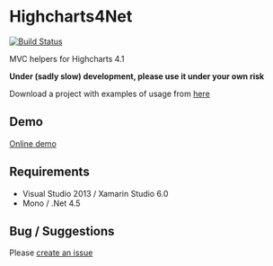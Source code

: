 # Highcharts4Net
[![Build Status](https://travis-ci.org/davcs86/Highcharts4Net.svg)](https://travis-ci.org/davcs86/Highcharts4Net)

MVC helpers for Highcharts 4.1

**Under (sadly slow) development, please use it under your own risk**

Download a project with examples of usage from [here](https://github.com/davcs86/Highcharts4Net-demos)

## Demo

[Online demo](http://davcs86.github.io/Highcharts4Net/)

## Requirements

- Visual Studio 2013 / Xamarin Studio 6.0
- Mono / .Net 4.5

## Bug / Suggestions

Please [create an issue](https://github.com/davcs86/Highcharts4Net/issues)
